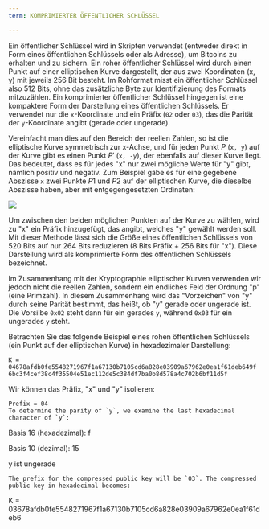 ```yaml
---
term: KOMPRIMIERTER ÖFFENTLICHER SCHLÜSSEL

---
```

Ein öffentlicher Schlüssel wird in Skripten verwendet (entweder direkt in Form eines öffentlichen Schlüssels oder als Adresse), um Bitcoins zu erhalten und zu sichern. Ein roher öffentlicher Schlüssel wird durch einen Punkt auf einer elliptischen Kurve dargestellt, der aus zwei Koordinaten (x, y) mit jeweils 256 Bit besteht. Im Rohformat misst ein öffentlicher Schlüssel also 512 Bits, ohne das zusätzliche Byte zur Identifizierung des Formats mitzuzählen. Ein komprimierter öffentlicher Schlüssel hingegen ist eine kompaktere Form der Darstellung eines öffentlichen Schlüssels. Er verwendet nur die `x`-Koordinate und ein Präfix (`02` oder `03`), das die Parität der `y`-Koordinate angibt (gerade oder ungerade).

Vereinfacht man dies auf den Bereich der reellen Zahlen, so ist die elliptische Kurve symmetrisch zur x-Achse, und für jeden Punkt $P$ (`x, y`) auf der Kurve gibt es einen Punkt $P'$ (`x, -y`), der ebenfalls auf dieser Kurve liegt. Das bedeutet, dass es für jedes "x" nur zwei mögliche Werte für "y" gibt, nämlich positiv und negativ. Zum Beispiel gäbe es für eine gegebene Abszisse `x` zwei Punkte $P1$ und $P2$ auf der elliptischen Kurve, die dieselbe Abszisse haben, aber mit entgegengesetzten Ordinaten:

![](../../dictionnaire/assets/29.webp)

Um zwischen den beiden möglichen Punkten auf der Kurve zu wählen, wird zu "x" ein Präfix hinzugefügt, das angibt, welches "y" gewählt werden soll. Mit dieser Methode lässt sich die Größe eines öffentlichen Schlüssels von 520 Bits auf nur 264 Bits reduzieren (8 Bits Präfix + 256 Bits für "x"). Diese Darstellung wird als komprimierte Form des öffentlichen Schlüssels bezeichnet.

Im Zusammenhang mit der Kryptographie elliptischer Kurven verwenden wir jedoch nicht die reellen Zahlen, sondern ein endliches Feld der Ordnung "p" (eine Primzahl). In diesem Zusammenhang wird das "Vorzeichen" von "y" durch seine Parität bestimmt, das heißt, ob "y" gerade oder ungerade ist. Die Vorsilbe `0x02` steht dann für ein gerades `y`, während `0x03` für ein ungerades `y` steht.

Betrachten Sie das folgende Beispiel eines rohen öffentlichen Schlüssels (ein Punkt auf der elliptischen Kurve) in hexadezimaler Darstellung:

```plaintext
K = 04678afdb0fe5548271967f1a67130b7105cd6a828e03909a67962e0ea1f61deb649f
6bc3f4cef38c4f35504e51ec112de5c384df7ba0b8d578a4c702b6bf11d5f
```

Wir können das Präfix, "x" und "y" isolieren:

```plaintext
Prefix = 04
To determine the parity of `y`, we examine the last hexadecimal character of `y`:
```

Basis 16 (hexadezimal): f

Basis 10 (dezimal): 15

y ist ungerade

```
The prefix for the compressed public key will be `03`. The compressed public key in hexadecimal becomes:
```

K = 03678afdb0fe5548271967f1a67130b7105cd6a828e03909a67962e0ea1f61deb6

```